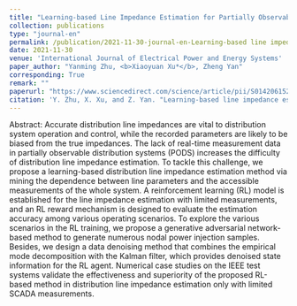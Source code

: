 ```yaml
---
title: "Learning-based Line Impedance Estimation for Partially Observable Distribution Systems"
collection: publications
type: "journal-en"
permalink: /publication/2021-11-30-journal-en-Learning-based line impedance estimation for partially observable distribution systems
date: 2021-11-30
venue: 'International Journal of Electrical Power and Energy Systems'
paper_author: "Yanming Zhu, <b>Xiaoyuan Xu*</b>, Zheng Yan"
corresponding: True
remark: ""
paperurl: "https://www.sciencedirect.com/science/article/pii/S0142061521010218"
citation: 'Y. Zhu, X. Xu, and Z. Yan. "Learning-based line impedance estimation for partially observable distribution systems," <i>International Journal of Electrical Power & Energy Systems</i>, vol.137, no.107803, 2022.'
---
```


Abstract:
Accurate distribution line impedances are vital to distribution system operation and control, while the recorded parameters are likely to be biased from the true impedances. The lack of real-time measurement data in partially observable distribution systems (PODS) increases the difficulty of distribution line impedance estimation. To tackle this challenge, we propose a learning-based distribution line impedance estimation method via mining the dependence between line parameters and the accessible measurements of the whole system. A reinforcement learning (RL) model is established for the line impedance estimation with limited measurements, and an RL reward mechanism is designed to evaluate the estimation accuracy among various operating scenarios. To explore the various scenarios in the RL training, we propose a generative adversarial network-based method to generate numerous nodal power injection samples. Besides, we design a data denoising method that combines the empirical mode decomposition with the Kalman filter, which provides denoised state information for the RL agent. Numerical case studies on the IEEE test systems validate the effectiveness and superiority of the proposed RL-based method in distribution line impedance estimation only with limited SCADA measurements.